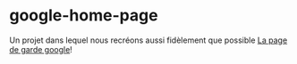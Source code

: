 # google-home-page
Un projet dans lequel nous recréons aussi fidèlement que possible [La page de garde google]()! 
